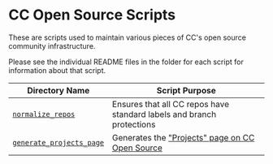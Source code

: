 # CC Open Source Scripts

These are scripts used to maintain various pieces of CC's open source community
infrastructure.

Please see the individual README files in the folder for each script for
information about that script.

| Directory Name                   | Script Purpose                                                        |
| -------------------------------- | --------------------------------------------------------------------- |
| [`normalize_repos`][norm]        | Ensures that all CC repos have standard labels and branch protections |
| [`generate_projects_page`][proj] | Generates the ["Projects" page on CC Open Source][osproj]             |

[norm]:normalize_repos/README.md
[proj]:generate_projects_page/README.md
[osproj]:https://opensource.creativecommons.org/contributing-code/projects/
